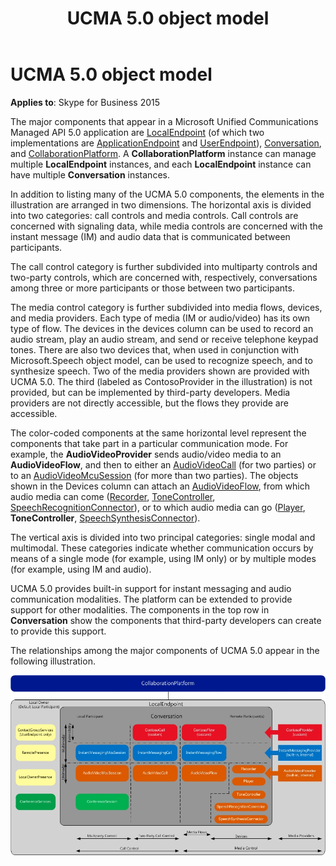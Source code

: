 ﻿---
title: UCMA 5.0 object model
TOCTitle: UCMA 5.0 object model
ms:assetid: 8a0bef0f-7819-45bd-b601-cdc2544009b5
ms:mtpsurl: https://msdn.microsoft.com/en-us/library/Dn465975(v=office.16)
ms:contentKeyID: 65239902
ms.date: 07/27/2015
mtps_version: v=office.16
---

# UCMA 5.0 object model


**Applies to**: Skype for Business 2015

The major components that appear in a Microsoft Unified Communications Managed API 5.0 application are [LocalEndpoint](https://msdn.microsoft.com/en-us/library/hh349887\(v=office.16\)) (of which two implementations are [ApplicationEndpoint](https://msdn.microsoft.com/en-us/library/hh384825\(v=office.16\)) and [UserEndpoint](https://msdn.microsoft.com/en-us/library/hh348819\(v=office.16\))), [Conversation](https://msdn.microsoft.com/en-us/library/hh349224\(v=office.16\)), and [CollaborationPlatform](https://msdn.microsoft.com/en-us/library/hh385176\(v=office.16\)). A **CollaborationPlatform** instance can manage multiple **LocalEndpoint** instances, and each **LocalEndpoint** instance can have multiple **Conversation** instances.

In addition to listing many of the UCMA 5.0 components, the elements in the illustration are arranged in two dimensions. The horizontal axis is divided into two categories: call controls and media controls. Call controls are concerned with signaling data, while media controls are concerned with the instant message (IM) and audio data that is communicated between participants.

The call control category is further subdivided into multiparty controls and two-party controls, which are concerned with, respectively, conversations among three or more participants or those between two participants.

The media control category is further subdivided into media flows, devices, and media providers. Each type of media (IM or audio/video) has its own type of flow. The devices in the devices column can be used to record an audio stream, play an audio stream, and send or receive telephone keypad tones. There are also two devices that, when used in conjunction with Microsoft.Speech object model, can be used to recognize speech, and to synthesize speech. Two of the media providers shown are provided with UCMA 5.0. The third (labeled as ContosoProvider in the illustration) is not provided, but can be implemented by third-party developers. Media providers are not directly accessible, but the flows they provide are accessible.

The color-coded components at the same horizontal level represent the components that take part in a particular communication mode. For example, the **AudioVideoProvider** sends audio/video media to an **AudioVideoFlow**, and then to either an [AudioVideoCall](https://msdn.microsoft.com/en-us/library/hh383901\(v=office.16\)) (for two parties) or to an [AudioVideoMcuSession](https://msdn.microsoft.com/en-us/library/hh385298\(v=office.16\)) (for more than two parties). The objects shown in the Devices column can attach an [AudioVideoFlow](https://msdn.microsoft.com/en-us/library/hh383533\(v=office.16\)), from which audio media can come ([Recorder](https://msdn.microsoft.com/en-us/library/hh381624\(v=office.16\)), [ToneController](https://msdn.microsoft.com/en-us/library/hh349643\(v=office.16\)), [SpeechRecognitionConnector](https://msdn.microsoft.com/en-us/library/hh383253\(v=office.16\))), or to which audio media can go ([Player](https://msdn.microsoft.com/en-us/library/hh349780\(v=office.16\)), **ToneController**, [SpeechSynthesisConnector](https://msdn.microsoft.com/en-us/library/hh349773\(v=office.16\))).

The vertical axis is divided into two principal categories: single modal and multimodal. These categories indicate whether communication occurs by means of a single mode (for example, using IM only) or by multiple modes (for example, using IM and audio).

UCMA 5.0 provides built-in support for instant messaging and audio communication modalities. The platform can be extended to provide support for other modalities. The components in the top row in **Conversation** show the components that third-party developers can create to provide this support.

The relationships among the major components of UCMA 5.0 appear in the following illustration.

![Major components of UCMA 4.0](images/Dn465975.UCMAArch04a(Office.16).jpg "Major components of UCMA 4.0")

